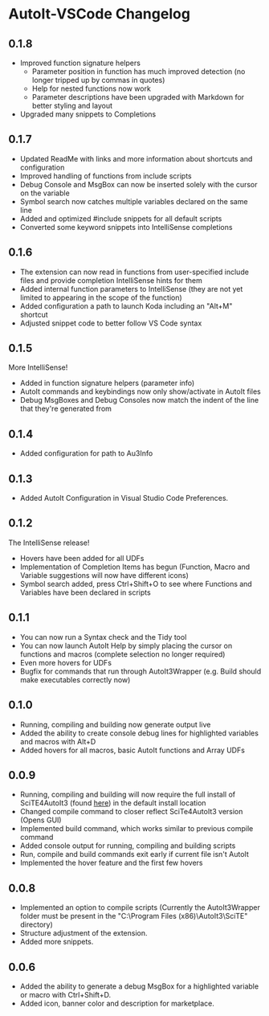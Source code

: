 # AutoIt-VSCode Changelog

## 0.1.8
* Improved function signature helpers
    * Parameter position in function has much improved detection (no longer tripped up by commas in quotes)
    * Help for nested functions now work
    * Parameter descriptions have been upgraded with Markdown for better styling and layout
* Upgraded many snippets to Completions

## 0.1.7
* Updated ReadMe with links and more information about shortcuts and configuration
* Improved handling of functions from include scripts
* Debug Console and MsgBox can now be inserted solely with the cursor on the variable
* Symbol search now catches multiple variables declared on the same line
* Added and optimized #include snippets for all default scripts
* Converted some keyword snippets into IntelliSense completions

## 0.1.6
* The extension can now read in functions from user-specified include files and provide completion IntelliSense hints for them
* Added internal function parameters to IntelliSense (they are not yet limited to appearing in the scope of the function)
* Added configuration a path to launch Koda including an "Alt+M" shortcut
* Adjusted snippet code to better follow VS Code syntax

## 0.1.5
More IntelliSense!
* Added in function signature helpers (parameter info)
* AutoIt commands and keybindings now only show/activate in AutoIt files
* Debug MsgBoxes and Debug Consoles now match the indent of the line that they're generated from

## 0.1.4
* Added configuration for path to Au3Info

## 0.1.3
* Added AutoIt Configuration in Visual Studio Code Preferences.

## 0.1.2
The IntelliSense release!
* Hovers have been added for all UDFs
* Implementation of Completion Items has begun (Function, Macro and Variable suggestions will now have different icons)
* Symbol search added, press Ctrl+Shift+O to see where Functions and Variables have been declared in scripts

## 0.1.1
* You can now run a Syntax check and the Tidy tool
* You can now launch AutoIt Help by simply placing the cursor on functions and macros (complete selection no longer required)
* Even more hovers for UDFs
* Bugfix for commands that run through AutoIt3Wrapper (e.g. Build should make executables correctly now)

## 0.1.0
* Running, compiling and building now generate output live
* Added the ability to create console debug lines for highlighted variables and macros with Alt+D
* Added hovers for all macros, basic AutoIt functions and Array UDFs

## 0.0.9
* Running, compiling and building will now require the full install of SciTE4AutoIt3 (found [here](https://www.autoitscript.com/site/autoit-script-editor/downloads/)) in the default install location
* Changed compile command to closer reflect SciTe4AutoIt3 version (Opens GUI)
* Implemented build command, which works similar to previous compile command
* Added console output for running, compiling and building scripts
* Run, compile and build commands exit early if current file isn't AutoIt
* Implemented the hover feature and the first few hovers

## 0.0.8
* Implemented an option to compile scripts (Currently the AutoIt3Wrapper folder must be present in the "C:\Program Files (x86)\AutoIt3\SciTE" directory)
* Structure adjustment of the extension.
* Added more snippets.

## 0.0.6
* Added the ability to generate a debug MsgBox for a highlighted variable or macro with Ctrl+Shift+D.
* Added icon, banner color and description for marketplace.